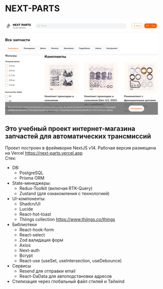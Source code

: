 # NEXT-PARTS

![main page photo](./public/screenshot-main-page.png)

## Это учебный проект интернет-магазина запчастей для автоматических трансмиссий

Проект построен в фреймворке NextJS v14. Рабочая версия размещена на Vercel https://next-parts.vercel.app  
Cтек:

- DB:
  - PostgreSQL
  - Prisma ORM
- State-менеджеры:
  - Redux-Toolkit (включая RTK-Query)
  - Zustand (для ознакомления с технологией)
- UI-компоненты:
  - Shadcn/UI
  - Lucide
  - React-hot-toast
  - Thiings collection https://www.thiings.co/things
- Библиотеки
  - React-hook-form
  - React-select
  - Zod валидация форм
  - Axios
  - Next-auth
  - Bcrypt
  - React-use (useSet, useIntersection, useDebounce)
- Сервисы
  - Resend для отправки email
  - React-DaData для автоподстановки адресов
- Стилизация через глобальный файл стилей и Tailwind
